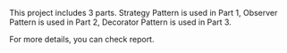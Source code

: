 This project includes 3 parts. Strategy Pattern is used in Part 1, Observer Pattern is used in Part 2, Decorator Pattern is used in Part 3.  
  
For more details, you can check report.
